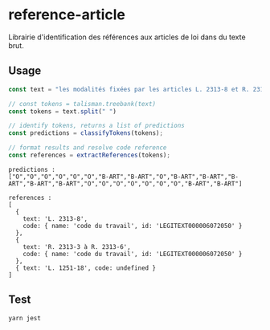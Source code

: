 # reference-article

Librairie d'identification des références aux articles de loi dans du texte brut.

## Usage

```js
const text = "les modalités fixées par les articles L. 2313‑8 et R. 2313-3 à R. 2313-6 du code du travail ainsi que le L. 1251-18"

// const tokens = talisman.treebank(text)
const tokens = text.split(" ")

// identify tokens, returns a list of predictions
const predictions = classifyTokens(tokens);

// format results and resolve code reference
const references = extractReferences(tokens);
```

```
predictions :
["O","O","O","O","O","O","B-ART","B-ART","O","B-ART","B-ART","B-ART","B-ART","B-ART","O","O","O","O","O","O","O","B-ART","B-ART"]

references :
[
  {
    text: 'L. 2313‑8',
    code: { name: 'code du travail', id: 'LEGITEXT000006072050' }
  },
  {
    text: 'R. 2313-3 à R. 2313-6',
    code: { name: 'code du travail', id: 'LEGITEXT000006072050' }
  },
  { text: 'L. 1251-18', code: undefined }
]
```

## Test

`yarn jest`
